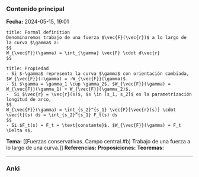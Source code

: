 ### Contenido principal

**Fecha:** 2024-05-15, 19:01

```ad-formal
title: Formal definition
Denominaremos trabajo de una fuerza $\vec{F}(\vec{r})$ a lo largo de la curva $\gamma$ a:
$$
W_{\vec{F}}(\gamma) = \int_{\gamma} \vec{F} \cdot d\vec{r}
$$
```

```ad-note
title: Propiedad
- Si $-\gamma$ representa la curva $\gamma$ con orientación cambiada, $W_{\vec{F}}(-\gamma) = -W_{\vec{F}}(\gamma)$.
- Si $\gamma = \gamma_1 \cup \gamma_2$, $W_{\vec{F}}(\gamma) = W_{\vec{F}}(\gamma_1) + W_{\vec{F}}(\gamma_2)$.
-  Si $\vec{r} = \vec{r}(s)$, $s \in [s_1, s_2]$ es la parametrización longitud de arco,
$$
W_{\vec{F}}(\gamma) = \int_{s_2}^{s_1} \vec{F}[\vec{r}(s)] \cdot \vec{t}(s) ds = \int_{s_2}^{s_1} F_t(s) ds
$$
- Si $F_t(s) = F_t = \text{constante}$, $W_{\vec{F}}(\gamma) = F_t \Delta s$.
```


**Tema:** [[Fuerzas conservativas. Campo central.#b) Trabajo de una fuerza a lo largo de una curva.]]
**Referencias:**
**Proposiciones:**
**Teoremas:**

---
### Anki

